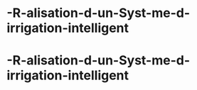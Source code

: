 # -R-alisation-d-un-Syst-me-d-irrigation-intelligent
# -R-alisation-d-un-Syst-me-d-irrigation-intelligent
